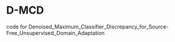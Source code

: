 # D-MCD
code for Denoised_Maximum_Classifier_Discrepancy_for_Source-Free_Unsupervised_Domain_Adaptation
